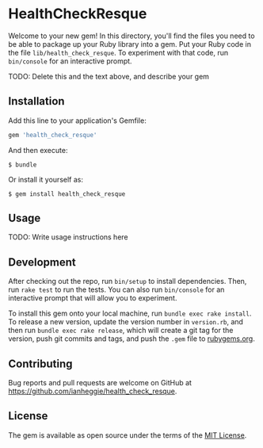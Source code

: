 # HealthCheckResque

Welcome to your new gem! In this directory, you'll find the files you need to be able to package up your Ruby library into a gem. Put your Ruby code in the file `lib/health_check_resque`. To experiment with that code, run `bin/console` for an interactive prompt.

TODO: Delete this and the text above, and describe your gem

## Installation

Add this line to your application's Gemfile:

```ruby
gem 'health_check_resque'
```

And then execute:

    $ bundle

Or install it yourself as:

    $ gem install health_check_resque

## Usage

TODO: Write usage instructions here

## Development

After checking out the repo, run `bin/setup` to install dependencies. Then, run `rake test` to run the tests. You can also run `bin/console` for an interactive prompt that will allow you to experiment.

To install this gem onto your local machine, run `bundle exec rake install`. To release a new version, update the version number in `version.rb`, and then run `bundle exec rake release`, which will create a git tag for the version, push git commits and tags, and push the `.gem` file to [rubygems.org](https://rubygems.org).

## Contributing

Bug reports and pull requests are welcome on GitHub at https://github.com/ianheggie/health_check_resque.

## License

The gem is available as open source under the terms of the [MIT License](https://opensource.org/licenses/MIT).
